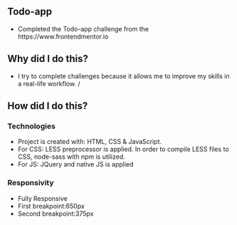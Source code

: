 ## Todo-app
<ul>
<li>Completed the Todo-app challenge from the https://www.frontendmentor.io </li>
 </ul>
 
 ## Why did I do this?
 <ul>
<li>I try to complete challenges because it allows me to improve my skills in a real-life workflow. /</li>
 </ul>
 
 ## How did I do this?
 ### Technologies
<ul>
<li>Project is created with: HTML, CSS & JavaScript.</li>
<li>For CSS: LESS preprocessor is applied. In order to compile LESS files to CSS, node-sass with npm is utilized.</li>
<li>For JS: JQuery and native JS is applied</li>
 </ul>
 
 ### Responsivity
<ul>
<li>Fully Responsive</li>
<li>First breakpoint:650px </li> 
<li>Second breakpoint:375px </li>
</ul>


